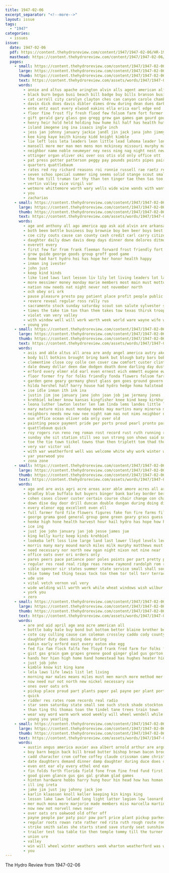 ```yaml
---
title: 1947-02-06
excerpt_separator: "<!--more-->"
layout: issue
tags:
  - "1947"
categories:
  - issues
issue:
  date: 1947-02-06
  pdf: https://content.thehydroreview.com/content/1947/1947-02-06/HR-1947-02-06.pdf
  masthead: https://content.thehydroreview.com/content/1947/1947-02-06/masthead/HR-1947-02-06.jpg
  pages:
    - small: https://content.thehydroreview.com/content/1947/1947-02-06/small/HR-1947-02-06-01.jpg
      large: https://content.thehydroreview.com/content/1947/1947-02-06/large/HR-1947-02-06-01.jpg
      thumb: https://content.thehydroreview.com/content/1947/1947-02-06/thumbnails/HR-1947-02-06-01.jpg
      text: https://content.thehydroreview.com/assets/words/1947/1947-02-06/HR-1947-02-06-01.txt
      words:
        - annie and altus apache arington alvin alls agent american alfred all aban ana aberdeen armstrong ary are avants anda albert army ale ann area
        - black burn begun busi beach bill badge buy bills branson business betty bor bell bers board brown buckmaster boys buffalo begin boy ball beverly broad baker birth bost bas big body bottom binger born brood boards bird been billy bernard bethany both back barrows batterson basket bute but bot
        - cat carroll city carolyn clayton ches can canyon carole chamber counsel carney chisum county clyde care clinton cordell call champion chief check camp congress cartwright cal cantrell corner council count colt craig church chapman carol coope counter caddo car close coe cover company came carruth charles class cody cost con college
        - davin dick does davis dibler dimes drew during dean dues darko duncan don dam daughter dunithan doe ditmore den due date detweiler dorsey day deep dare denham dalke
        - ente entz east every elwood eakins ella erica earl edge end
        - floor fine frost fly fresh flood few folsom farm fort former fund ford front found fore felton for folk favor foot fast fees fatal fon fin friday full frank first from fed florida fost
        - gift gerald gary glass goo gregg grew gan games gam gourd goodwin good gate gripe going gone general george ghost gave game given
        - henry heir hold held holding how hume hil half has health hut hole honor had hance hubert head holiday high houy hearing her hinton harold herbert hay heineman heart heger hing holder herndon homa holly helen hatfield halls home holi hydro
        - island imogene ing ina isaacs ingle inch
        - jess jan johnny january jackie jandl jin jack jana john jimmy
        - kee king kaye keith kinsey kidd knight kimble
        - lie left loss leta leaders leon little lead lahoma leader long lot longer last lack legion lloyd losing lacks lee lea
        - mansell more mer man men mens mon mckinsey missouri murphy marriage mark mere mound matter may monday mees merit made march major melvin miller mond maynard middle miss mike modesto mos marselle means mar members main mission money marion moore much
        - neighbor name noble neumeyer ney ness ning nag night nest new norman nine now north not noland neys
        - ottinger organ oliver oki over oss otis old only office ott
        - pat press potter patterson peggy pay pounds points pipes pair pitzer plan president peo pol per part philip pro pent point phipps payment pack pieper pork poland proud pleasant parker post pastor polio public paper
        - quarters quattlebaum
        - rates red roy richard reasons roi ronnie russell rae raetz rex raymond ranks ran reason regular roads roman rung rene records rom ruth ray reynolds rey riding rail road roof ralph rank round row rock robberson
        - seven schoo special summer sing seems solid stange scout smaller scale saturday ship study sells stutzman sparks signal storm say sodders second see stap sang sary shows small south seat schools she score scott swartzendruber soon ser snow schantz state sale single space sweeney stock sunday stamp smith star simple sis school son spies side session
        - the tom till truman tar thy than ten tinger tae then tas too town ting tex thi take tickel thoma team taken them thomas texas troop tard ties talkington times talk tax title
        - vertin valley vice virgil var
        - wetmore whittemore worth wary wells wide wine wands with want weatherford ways wheeler won well was weight watch weathers wise weeks way week will winona win weather wilson went welch wolf west wood wife winning winter work waste wayne wayland wanda while
        - you
        - zacharias
    - small: https://content.thehydroreview.com/content/1947/1947-02-06/small/HR-1947-02-06-02.jpg
      large: https://content.thehydroreview.com/content/1947/1947-02-06/large/HR-1947-02-06-02.jpg
      thumb: https://content.thehydroreview.com/content/1947/1947-02-06/thumbnails/HR-1947-02-06-02.jpg
      text: https://content.thehydroreview.com/assets/words/1947/1947-02-06/HR-1947-02-06-02.txt
      words:
        - age and anthony all ago america app ask aid alvin are arkansas ary
        - both been bottle business buy brownie boy ben beer boys best brewer brother big bhai braye but bank begun bee
        - coe city couts cause can county cash credit carl carry citizen con caddo character cold came
        - daughter daily down davis deep days dinner done delores ditmore day deal dungan daughters den duty
        - everett every
        - first few far from frank fleeman forward frost friendly fort friends for
        - grow guide george goods group groff good game
        - home had hart hydro hoi has hope her honor health happy
        - inman ing ivester
        - john just
        - keep kind kinds
        - like lied laws last lesson liv lily let living leaders lot law light live little
        - more messimer money monday marie members most main must motto miller method miss may man matters moral
        - nation now needs nat night never not november north
        - och obey ori ork
        - pause pleasure presto pay patient place profit people public peace pope pleasant past
        - revere reveal regular ross rally rus
        - sacramento stock sunday saturday scout son salute sylvester such shelby sell store scarce special sun service
        - times the take tim ton than them takes tow texas thirsk troop thrift
        - violet van very valley
        - with window well will work worth week world ware wayne wife water while
        - young you
    - small: https://content.thehydroreview.com/content/1947/1947-02-06/small/HR-1947-02-06-03.jpg
      large: https://content.thehydroreview.com/content/1947/1947-02-06/large/HR-1947-02-06-03.jpg
      thumb: https://content.thehydroreview.com/content/1947/1947-02-06/thumbnails/HR-1947-02-06-03.jpg
      text: https://content.thehydroreview.com/assets/words/1947/1947-02-06/HR-1947-02-06-03.txt
      words:
        - asis and able altus all area are andy angel america autry ake american
        - body bill botkins brought bring bank but blough baty bars bob berger boys byran brave brewers both begin been black barber beer born belle bryan business buy buys
        - clementine close coy colle cen cover caw comfort custer clinton cecil cross caddo come clair count call caples carruth claude cattle county candy ches city check caller champlin church can chastain colony company
        - dale dewey dollar deen dae dodgen death done darling day dust due daughter during dog darnell don doe days dinner
        - erford every elmer eld earl even ernest eich emmett eugene ewy emery entz
        - floor former fry for folks friendly fonda flowers folsom farra far farm field first fresh from famous favorite friday foots fly frost fam fiesta
        - garden gene geary germany ghost glass gen goes ground govern
        - hilda hershel half harry house had hydro hedge homa halstead hubert henry has her hatfield him home human hails hom homer harold how
        - ise idle inman ith ink ina
        - justin jim joe january jane john joan job jae jermany jones
        - krehbiel kelmer know kansas kingfisher knee kind keep kirkhuff kimble klein
        - leona luther lawton lester len lam linda lems landes little lot laws lena life laura loyd list lem lida ley loyal lemons letter lemon lens law leaders lett
        - mary mature miss must monday meeks may martins many minerva major marble made money morning marshall magazine marsh mea miller missouri more moulder mound mccall marion
        - neighbors needs new now nee night nam nas not nims neighbor name north
        - oun office ocean oliver oda only over old
        - painting peace payment pride per ports proud pearl pronto part phipps payne paul pleasant people pieper pounds plate pitzer peoples
        - quattlebaum quick
        - roy rogers run reno reg roman rost record rust ruth running russell rowland ramey row rapa rett raymond red
        - sunday she sit station still seo sun strong son shows said soap sorrow show slagell spain sky sharon stormy sell states sik saturday sheldon service summers standing stafford sale
        - toe the tie town tickel towns than then triplett tom thad thurs tury teat turns trip
        - very var victor val
        - with war weatherford well was welcome white why work winter way will want wendell wacker wood weather wilfred woodrow wesley week williams wall
        - yar yearwood you
        - zona zone
    - small: https://content.thehydroreview.com/content/1947/1947-02-06/small/HR-1947-02-06-04.jpg
      large: https://content.thehydroreview.com/content/1947/1947-02-06/large/HR-1947-02-06-04.jpg
      thumb: https://content.thehydroreview.com/content/1947/1947-02-06/thumbnails/HR-1947-02-06-04.jpg
      text: https://content.thehydroreview.com/assets/words/1947/1947-02-06/HR-1947-02-06-04.txt
      words:
        - ago and are avis agri acre areas acer able amore acres all ards
        - bradley blue buffalo but buyers binger bank barley border ber board bill been business bring best barger bodie below back brush bridgeport blacksmith
        - cohen cases clover custer certain course chair change con champlin cat carbon caddo can cot city come choice cotton car class cox company carson cor crowder cash cattle chee county
        - down dise day door drill duncan double dungan during doing director doubt done due demand date delay
        - every elenor egg excellent even ell
        - full farmer ford file flowers figures fake fon fire farms fill few fears first fig free far farm from feather fee frank for
        - george grama good general group gene green geary grass guess
        - henke high hone health harvest hour hail hydro has hope how had hens hazard hays hand home
        - ice ing
        - just joe john january jan job jesse james jue
        - king kelly kurtz keep kinds krehbiel
        - lookeba left loss line large land last lower lloyd levels leo little lan lasley long lay late less lights low lit love
        - morris many mary mound march miles milk murphy matthews must made more mood mail most mal mounts monda may
        - need necessary nor north new ngan night nixon not nine near
        - office oats over ori orders only
        - pares peers pace patience poor poles points per part pretty plan public past peete present pounds presley president por power pos pole paul peach peet pond plant paper price patient
        - regular res read real ridge reas renew raymond randolph rom ritchison ready
        - sible spencer sir states summer state service small shall soon south sweet speed supply spring season second still station seed sid slight sales said selling scott start sharp sick short scarce selma sup seeds six shanklin see sale sawatzky sandy stands smaller street
        - thie tommy ted thing texas tock ton them tor tell terr terrace tain temp take thoma too the then thomas thousand thi than ten taken
        - ude use
        - vital vetch vernon val very
        - wide welding will worth work while wheat windows wish wilbur week way with wire weeks winter world walker weather wells working warren weatherford wil was
        - york you
        - zero
    - small: https://content.thehydroreview.com/content/1947/1947-02-06/small/HR-1947-02-06-05.jpg
      large: https://content.thehydroreview.com/content/1947/1947-02-06/large/HR-1947-02-06-05.jpg
      thumb: https://content.thehydroreview.com/content/1947/1947-02-06/thumbnails/HR-1947-02-06-05.jpg
      text: https://content.thehydroreview.com/assets/words/1947/1947-02-06/HR-1947-02-06-05.txt
      words:
        - are and aid april age ana acre american all
        - bottle baby bale buy bond but bottom better blaine brother ber boy bridgeport butts betters beg bales blood been brave bill bear both boys breeding bute
        - cote cay culling cause can coleman crossley caddo cody county cost call chin character card come cecil cari car comfort crawford
        - daughter duty does doing dee during
        - eakin early erford east every eaton eke egg
        - fed fix fam flock falfa fee floyd frank fred farm for folks fruit from fire floor fine friendly friend first frame
        - gist gas grain gam grapes greene good ginger glad gus gorton gee
        - hands her hien high home hand homestead has hughes heater hinton him hydro homes happy howard helps heineman hedge hay hanks
        - just job john
        - kimble know kit king kane
        - lela laws life lewis list let living
        - morning mar males means miles must men march more method mer might million may mia miner mollie most made main model maybe
        - now need nur not north new nickel necessary nie
        - ones over oats ork
        - pickup place proud part plants paper pal payne per plant port people pen paul
        - quick
        - ridder res rates room records real radio
        - star seen saturday state small see such stock shade stockton service smith scout sale sick straw set story stoves seward she sons sah student stove stuff sonny sales seed spies side south salute say senuta sery
        - than ting thi thomas toan the tindel tane trees train town
        - wear way word warm work wood weekly will wheel wendell while wie wise wake worth weatherley was weatherford write week with whittemore wall wide wain want
        - young you yearling
    - small: https://content.thehydroreview.com/content/1947/1947-02-06/small/HR-1947-02-06-06.jpg
      large: https://content.thehydroreview.com/content/1947/1947-02-06/large/HR-1947-02-06-06.jpg
      thumb: https://content.thehydroreview.com/content/1947/1947-02-06/thumbnails/HR-1947-02-06-06.jpg
      text: https://content.thehydroreview.com/assets/words/1947/1947-02-06/HR-1947-02-06-06.txt
      words:
        - austin angus america auxier ava albert arnold arthur are argue all able aid and ata american
        - boy barn begin back bill bread butter bishop brown bacon brooms borrow bleach buy brick ben bert bradley box buns bibles bethel below been bills beg bring but burnette buckmaster
        - cadd character crom coffee coffey claude crissman came christian col carl county con church cheese cake class course chris cold christ cousins cater car city can
        - date daughters demand dinner damp daughter during duce does danger day dry
        - even ent ear ely every ethel end ean
        - fin folds forth florida field fone from fine fred fund first fee for farms fox full frank free friends fender fest friend far fruit friday
        - good given glance gus gas gal graham glad games
        - hinton hardware hobbs harry hung hour hin head how has homan hobart holiday her hiersche heger happy hollywood hafer hydro home high handy homa held
        - ill ing ireta
        - jake jim just jay johnny jack joe
        - karlin klaassen knoll keller keeping kin kings king
        - lesson lake lawn leland long light latter legion low leonard lloyd let london leon last loretta life lower lard like large laundry
        - mer much mona more marjorie made members miss marcella martin marshall miller march mcguinness mar meade mos melvin mexico
        - now new not norvell news near
        - over oats ors oakwood old offer off
        - payne people par paty pair paw part price plant pickup parker post poet pass pure present pies
        - regular roots rowan rate rather red rita ruth rough route roman rolling raymond rocky ray ruhl
        - strike smith sales she starts stand save sturdy seat sunshine store sale sauce sam see sophia steel salt special sun starch sing summer seems stange southland say sunday stoves sues service son socks show shoe state shorter sammer steady
        - trailer test toa table tin then temple tommy till the turner texas tula tite tack tolle town tell tongue tindel too tam them thomason take
        - union ure
        - valley
        - win will wheel winter weathers week wharton weatherford was way went wilson welcome world why water worker whistle with work wash warm white wear wit wieners
        - you
---
```


The Hydro Review from 1947-02-06

<!--more-->

